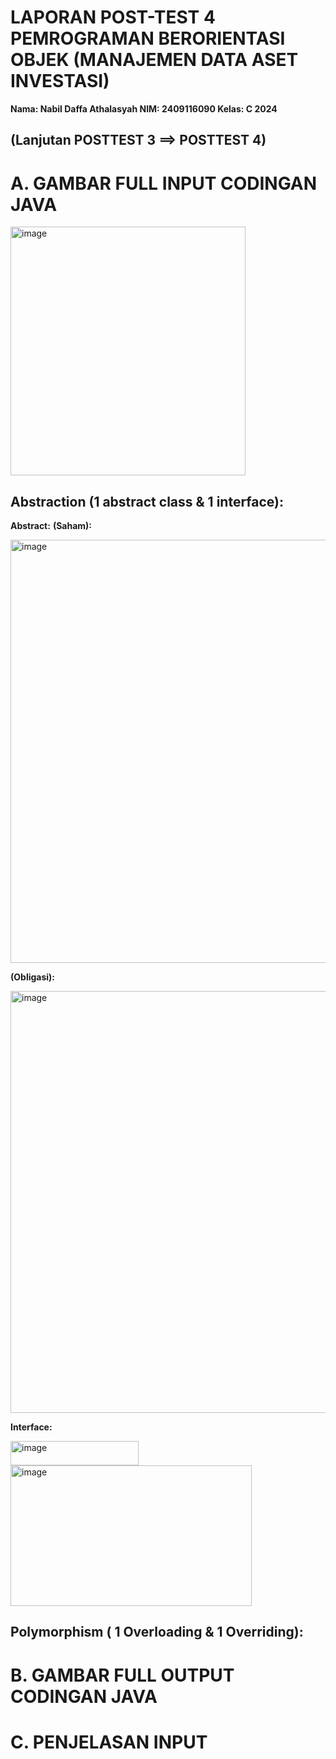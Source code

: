 # LAPORAN POST-TEST 4 PEMROGRAMAN BERORIENTASI OBJEK (MANAJEMEN DATA ASET INVESTASI)

**Nama: Nabil Daffa Athalasyah
NIM: 2409116090
Kelas: C 2024**

## (Lanjutan POSTTEST 3 ==> POSTTEST 4)

# A. GAMBAR FULL INPUT CODINGAN JAVA
<img width="376" height="398" alt="image" src="https://github.com/user-attachments/assets/8aeaa069-ffb5-4968-9d7c-0e41cab58024" />

## Abstraction (1 abstract class & 1 interface):
**Abstract:**
**(Saham):**

<img width="870" height="677" alt="image" src="https://github.com/user-attachments/assets/d02bb701-6e2a-4749-8acd-0883647a7973" />

**(Obligasi):**

<img width="792" height="675" alt="image" src="https://github.com/user-attachments/assets/cfb72f1f-1467-430f-aafa-6071ada14df2" />

**Interface:**

<img width="205" height="39" alt="image" src="https://github.com/user-attachments/assets/3ed358e0-874b-4ca7-8fd1-f6ec61d211ad" />
<img width="386" height="225" alt="image" src="https://github.com/user-attachments/assets/cef6d2f8-70cb-4a55-ae16-e99ccfbf045d" />

## Polymorphism ( 1 Overloading & 1 Overriding):


# B. GAMBAR FULL OUTPUT CODINGAN JAVA

# C. PENJELASAN INPUT
